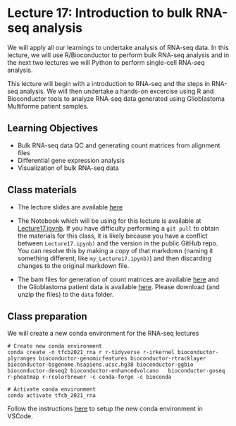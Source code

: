 # Lecture 17: Introduction to bulk RNA-seq analysis

We will apply all our learnings to undertake analysis of RNA-seq data. In this lecture, we will use R/Bioconductor to perform bulk RNA-seq analysis and in the next two lectures we will Python to perform single-cell RNA-seq analysis. 

This lecture will begin with a introduction to RNA-seq and the steps in RNA-seq analysis. We will then undertake a hands-on excercise using R and Bioconductor tools to analyze RNA-seq data generated using Glioblastoma Multiforme patient samples.

## Learning Objectives 
- Bulk RNA-seq data QC and generating count matrices from alignment files
- Differential gene expression analysis
- Visualization of bulk RNA-seq data

## Class materials
- The lecture slides are available [here](Lecture17_bulk_RNAseq_slides.pdf)

- The Notebook which will be using for this lecture is available at [Lecture17.ipynb](Lecture17.ipynb). If you have difficulty performing a `git pull` to obtain the materials for this class, it is likely because you have a conflict between `Lecture17.ipynb)` and the version in the public GitHub repo. You can resolve this by making a copy of that markdown (naming it something different, like `my_Lecture17.ipynb)`) and then discarding changes to the original markdown file. 

- The bam files for generation of count matrices are available [here](https://drive.google.com/file/d/1VWvwatiE4WbMpocCm3W1rdCtakkqdAI6/view?usp=sharing) and the Glioblastoma patient data is available [here](https://drive.google.com/file/d/1NcGZcyhpJ1QxUGL4aYpe7KsPLUXfQ9Kd/view?usp=sharing). Please download (and unzip the files) to the `data` folder. 

## Class preparation
We will create a new conda environment for the RNA-seq lectures

```
# Create new conda environment
conda create -n tfcb2021_rna r r-tidyverse r-irkernel bioconductor-plyranges bioconductor-genomicfeatures bioconductor-rtracklayer bioconductor-bsgenome.hsapiens.ucsc.hg38 bioconductor-ggbio bioconductor-deseq2 bioconductor-enhancedvolcano   bioconductor-goseq r-pheatmap r-rcolorbrewer -c conda-forge -c bioconda

# Activate conda environment
conda activate tfcb_2021_rna

```

Follow the instructions [here](https://github.com/FredHutch/tfcb_2021/blob/main/software/README.md#getting-started-with-using-terminalpythonr-in-vscode) to setup the new conda environment in VSCode.



